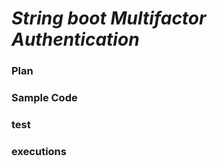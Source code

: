# ***String boot Multifactor Authentication***

### Plan

### Sample Code

### test

### executions
